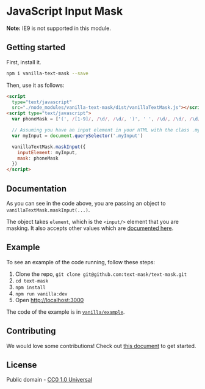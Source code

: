 # JavaScript Input Mask

**Note:** IE9 is not supported in this module.

## Getting started

First, install it.

```bash
npm i vanilla-text-mask --save
```

Then, use it as follows:

```html
<script
  type="text/javascript"
  src="./node_modules/vanilla-text-mask/dist/vanillaTextMask.js"></script>
<script type="text/javascript">
  var phoneMask = ['(', /[1-9]/, /\d/, /\d/, ')', ' ', /\d/, /\d/, /\d/, '-', /\d/, /\d/, /\d/, /\d/]

  // Assuming you have an input element in your HTML with the class .myInput
  var myInput = document.querySelector('.myInput')

  vanillaTextMask.maskInput({
    inputElement: myInput,
    mask: phoneMask
  })
</script>
```

## Documentation

As you can see in the code above, you are passing an object to `vanillaTextMask.maskInput(...)`.

The object takes `element`, which is the `<input/>` element that you are masking. It also
accepts other values which are
[documented here](https://github.com/text-mask/text-mask/blob/master/componentDocumentation.md#readme).

## Example

To see an example of the code running, follow these steps:

1. Clone the repo, `git clone git@github.com:text-mask/text-mask.git`
1. `cd text-mask`
1. `npm install`
1. `npm run vanilla:dev`
1. Open [http://localhost:3000](http://localhost:3000)

The code of the example is in [`vanilla/example`](https://github.com/text-mask/text-mask/tree/master/vanilla/example).

## Contributing

We would love some contributions! Check out [this document](https://github.com/text-mask/text-mask/blob/master/howToContribute.md#readme) to get started.

## License

Public domain - [CC0 1.0 Universal](https://creativecommons.org/publicdomain/zero/1.0/)
